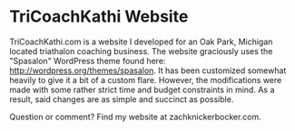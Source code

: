 TriCoachKathi Website
=============

TriCoachKathi.com is a website I developed for an Oak Park, Michigan located triathalon coaching business. The website graciously uses the "Spasalon" WordPress theme found here: http://wordpress.org/themes/spasalon. It has been customized somewhat heavily to give it a bit of a custom flare. However, the modifications were made with some rather strict time and budget constraints in mind. As a result, said changes are as simple and succinct as possible.

Question or comment? Find my website at zachknickerbocker.com.
